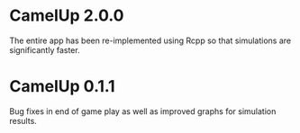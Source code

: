 # CamelUp 2.0.0
The entire app has been re-implemented using Rcpp so that simulations are significantly faster.

# CamelUp 0.1.1
Bug fixes in end of game play as well as improved graphs for simulation results.
